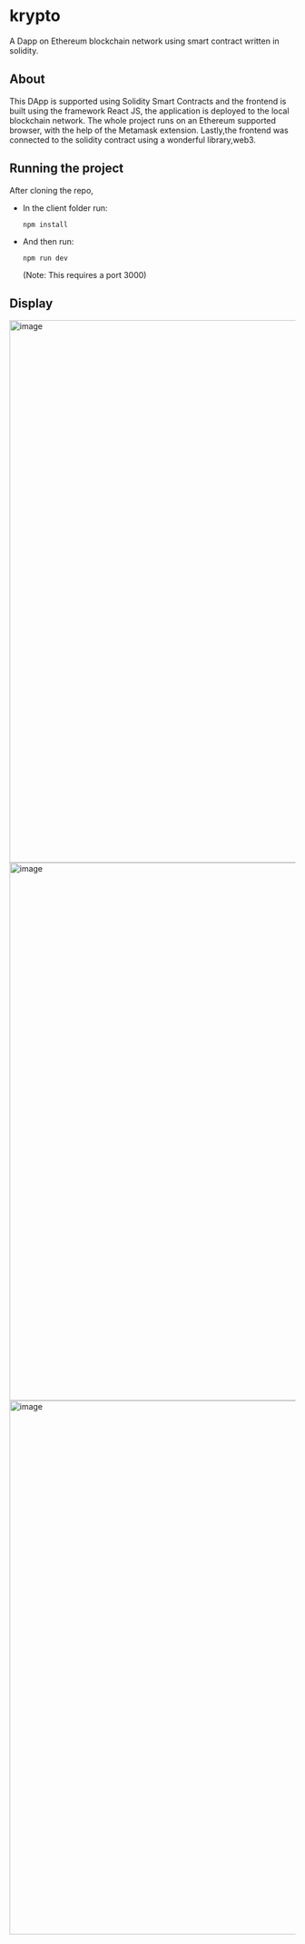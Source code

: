 # krypto
A Dapp on Ethereum blockchain network using smart contract written in solidity. 


## About
This DApp is supported using Solidity Smart Contracts and the frontend is built using the framework React JS, the application is deployed to the local blockchain network.
The whole project runs on an Ethereum supported browser, with the help of the Metamask extension.
Lastly,the frontend was connected to the solidity contract using a wonderful library,web3.

## Running the project

After cloning the repo,
+ In the client folder run:
  ```
  npm install
  ```
+ And then run:
  ```
  npm run dev
  ```
  (Note: This requires a port 3000)

## Display
<img width="955" alt="image" src="https://user-images.githubusercontent.com/76895801/156122964-9bfb40e8-bf20-431d-914d-269eb1026aaa.png">
<img width="947" alt="image" src="https://user-images.githubusercontent.com/76895801/156123017-e52930a7-eb42-4097-b27c-5fc42aae11d5.png">
<img width="940" alt="image" src="https://user-images.githubusercontent.com/76895801/156124305-c504711b-0c1e-443e-b177-76ad839fd4de.png">

